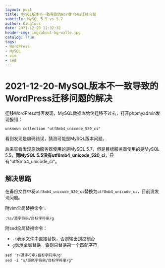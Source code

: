 ```yaml
---
layout: post
title: MySQL版本不一致导致的WordPress迁移问题
subtitle: MySQL 5.5 vs 5.7
author: Kingtous
date: 2021-12-20 11:32:32
header-img: img/about-bg-walle.jpg
catalog: True
tags:
- WordPress
- MySQL
- vim
- sed
---
```


# 2021-12-20-MySQL版本不一致导致的WordPress迁移问题的解决

迁移WordPress博客发现，MySQL数据库始终迁移不过去，打开phpmyadmin发现报错：

```shell
unknown collection "utf8mb4_unicode_520_ci"
```

看到发现是编码错误，猜测可能是MySQL版本问题。

后来查看发现原始服务器使用的是MySQL 5.7，但是目标服务器使用的是MySQL 5.5，**而MySQL 5.5没有utf8mb4_unicode_520_ci**，只有"utf8mb4_unicode_ci"。

## 解决思路

在备份文件中将`utf8mb4_unicode_520_ci`替换为`utf8mb4_unicode_ci`，目前没发现问题。

附vim全局替换命令：
```shell
:%s/源字符串/目标字符串/g
```

附sed全局替换命令：

- `-i`表示文件中直接替换，否则输出到控制台
- `g`表示全局替换，否则只替换第一个匹配字符

```shell
sed 's/源字符串/目标字符串/g'
sed -i "s/源原字符串/目标字符串/g"
```